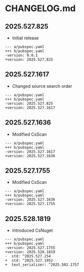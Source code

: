 # CHANGELOG.md

## 2025.527.825

- Initial release

```
--- a/pubspec.yaml
+++ b/pubspec.yaml
-version: 0.0.1
+version: 2025.527.825
```

## 2025.527.1617

- Changed source search order

```
--- a/pubspec.yaml
+++ b/pubspec.yaml
-version: 2025.527.825
+version: 2025.527.1617
```

## 2025.527.1636

- Modified CsScan

```
--- a/pubspec.yaml
+++ b/pubspec.yaml
-version: 2025.527.1617
+version: 2025.527.1636
```

## 2025.527.1755

- Modified CsScan

```
--- a/pubspec.yaml
+++ b/pubspec.yaml
-version: 2025.527.1636
+version: 2025.527.1755
```

## 2025.528.1819

- Introduced CsNuget

```
--- a/pubspec.yaml
+++ b/pubspec.yaml
-version: 2025.527.1755
+version: 2025.528.1819
-  std: ^2025.527.154
+  std: ^2025.527.1952
+  text_serializer: ^2025.502.1757
```
